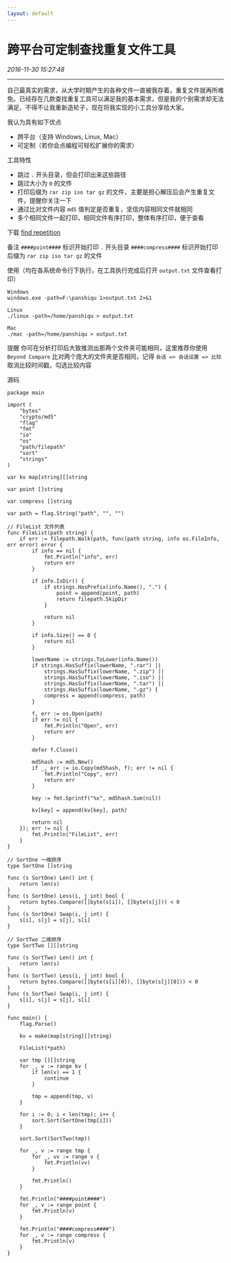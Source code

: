 ```yaml
---
layout: default
---
```


# 跨平台可定制查找重复文件工具
_2016-11-30 15:27:48_

* * *

自己最真实的需求，从大学时期产生的各种文件一直被我存着，重复文件就再所难免。已经存在几款查找重复工具可以满足我的基本需求，但是我的个别需求却无法满足，不得不让我重新造轮子，现在将我实现的小工具分享给大家。

我认为具有如下优点
* 跨平台（支持 Windows, Linux, Mac）
* 可定制（若你会点编程可轻松扩展你的需求）

工具特性
* 跳过 `.` 开头目录，但会打印出来这些路径
* 跳过大小为 `0` 的文件
* 打印后缀为 `rar zip iso tar gz` 的文件，主要是担心解压后会产生重复文件，提醒你关注一下
* 通过比对文件内容 `md5` 值判定是否重复，坚信内容相同文件就相同
* 多个相同文件一起打印，相同文件有序打印，整体有序打印，便于查看

下载
[find repetition](./download/findrepetition.zip)

备注
`####point####` 标识开始打印 `.` 开头目录
`####compress####` 标识开始打印后缀为 `rar zip iso tar gz` 的文件

使用（均在各系统命令行下执行，在工具执行完成后打开 `output.txt` 文件查看打印）
```
Windows
windows.exe -path=F:\panshiqu 1>output.txt 2>&1

Linux
./linux -path=/home/panshiqu > output.txt

Mac
./mac -path=/home/panshiqu > output.txt
```

提醒
你可在分析打印后大致推测出那两个文件夹可能相同，这里推荐你使用 `Beyond Compare` 比对两个庞大的文件夹是否相同，记得 `会话 => 会话设置 => 比较` 取消比较时间戳，勾选比较内容

源码
```
package main

import (
	"bytes"
	"crypto/md5"
	"flag"
	"fmt"
	"io"
	"os"
	"path/filepath"
	"sort"
	"strings"
)

var kv map[string][]string

var point []string

var compress []string

var path = flag.String("path", "", "")

// FileList 文件列表
func FileList(path string) {
	if err := filepath.Walk(path, func(path string, info os.FileInfo, err error) error {
		if info == nil {
			fmt.Println("info", err)
			return err
		}

		if info.IsDir() {
			if strings.HasPrefix(info.Name(), ".") {
				point = append(point, path)
				return filepath.SkipDir
			}

			return nil
		}

		if info.Size() == 0 {
			return nil
		}

		lowerName := strings.ToLower(info.Name())
		if strings.HasSuffix(lowerName, ".rar") ||
			strings.HasSuffix(lowerName, ".zip") ||
			strings.HasSuffix(lowerName, ".iso") ||
			strings.HasSuffix(lowerName, ".tar") ||
			strings.HasSuffix(lowerName, ".gz") {
			compress = append(compress, path)
		}

		f, err := os.Open(path)
		if err != nil {
			fmt.Println("Open", err)
			return err
		}

		defer f.Close()

		md5hash := md5.New()
		if _, err := io.Copy(md5hash, f); err != nil {
			fmt.Println("Copy", err)
			return err
		}

		key := fmt.Sprintf("%x", md5hash.Sum(nil))

		kv[key] = append(kv[key], path)

		return nil
	}); err != nil {
		fmt.Println("FileList", err)
	}
}

// SortOne 一维排序
type SortOne []string

func (s SortOne) Len() int {
	return len(s)
}
func (s SortOne) Less(i, j int) bool {
	return bytes.Compare([]byte(s[i]), []byte(s[j])) < 0
}
func (s SortOne) Swap(i, j int) {
	s[i], s[j] = s[j], s[i]
}

// SortTwo 二维排序
type SortTwo [][]string

func (s SortTwo) Len() int {
	return len(s)
}
func (s SortTwo) Less(i, j int) bool {
	return bytes.Compare([]byte(s[i][0]), []byte(s[j][0])) < 0
}
func (s SortTwo) Swap(i, j int) {
	s[i], s[j] = s[j], s[i]
}

func main() {
	flag.Parse()

	kv = make(map[string][]string)

	FileList(*path)

	var tmp [][]string
	for _, v := range kv {
		if len(v) == 1 {
			continue
		}

		tmp = append(tmp, v)
	}

	for i := 0; i < len(tmp); i++ {
		sort.Sort(SortOne(tmp[i]))
	}

	sort.Sort(SortTwo(tmp))

	for _, v := range tmp {
		for _, vv := range v {
			fmt.Println(vv)
		}

		fmt.Println()
	}

	fmt.Println("####point####")
	for _, v := range point {
		fmt.Println(v)
	}

	fmt.Println("####compress####")
	for _, v := range compress {
		fmt.Println(v)
	}
}
```
